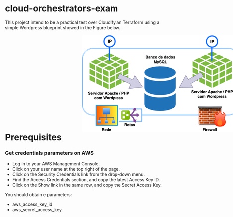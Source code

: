 # cloud-orchestrators-exam

This project intend to be a practical test over Cloudify an Terraform using a simple Wordpress blueprint showed in the Figure below.

<img src="https://github.com/leonardoreboucas/cloud-orchestrators-exam/blob/master/images/arch_wordpress.png"
     alt="Wordpress Architecture"
     style="float: left; margin-left: 49%;" />

# Prerequisites

### Get credentials parameters on AWS
* Log in to your AWS Management Console.
* Click on your user name at the top right of the page.
* Click on the Security Credentials link from the drop-down menu.
* Find the Access Credentials section, and copy the latest Access Key ID.
* Click on the Show link in the same row, and copy the Secret Access Key.

You should obtain e parameters:
* aws_access_key_id
* aws_secret_access_key
